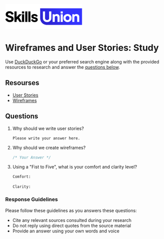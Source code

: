 [<img src="assets/images/su-logo.png" alt="Skills Union Logo" height="80px" />](https://www.skillsunion.com/)
# Wireframes and User Stories: Study

Use [DuckDuckGo](https://duckduckgo.com/) or your preferred search engine along with the provided resources to research and answer the [questions below](#questions).

## Resourses

- [User Stories](https://www.youtube.com/watch?v=apOvF9NVguA)
- [Wireframes](https://www.freecodecamp.org/news/what-is-a-wireframe-ux-design-tutorial-website/)


## Questions

1. Why should we write user stories?

    ```
    Please write your answer here.
    ```

1. Why should we create wireframes?

    ```js
    /* Your Answer */
    ```

1. Using a "Fist to Five", what is your comfort and clarity level?

    ```
    Comfort: 

    Clarity: 
    ```

### Response Guidelines

Please follow these guidelines as you answers these questions:

- Cite any relevant sources consulted during your research
- Do not reply using direct quotes from the source material
- Provide an answer using your own words and voice
